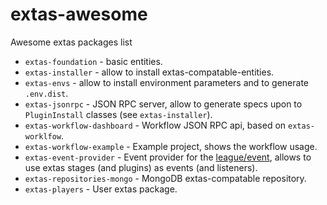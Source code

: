 # extas-awesome
Awesome extas packages list

- `extas-foundation` - basic entities.
- `extas-installer` - allow to install extas-compatable-entities.
- `extas-envs` - allow to install environment parameters and to generate `.env.dist`.
- `extas-jsonrpc` - JSON RPC server, allow to generate specs upon to `PluginInstall` classes (see `extas-installer`).
- `extas-workflow-dashboard` - Workflow JSON RPC api, based on `extas-worklfow`.
- `extas-workflow-example` - Example project, shows the workflow usage.
- `extas-event-provider` - Event provider for the [league/event](https://github.com/thephpleague/event), allows to use extas stages (and plugins) as events (and listeners).
- `extas-repositories-mongo` - MongoDB extas-compatable repository.
- `extas-players` - User extas package.
